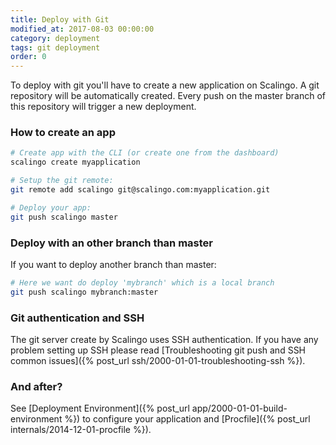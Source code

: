 ```yaml
---
title: Deploy with Git
modified_at: 2017-08-03 00:00:00
category: deployment
tags: git deployment
order: 0
---
```


To deploy with git you'll have to create a new application on Scalingo. A git repository will be automatically created. Every push on the master branch of this repository will trigger a new deployment.

### How to create an app

```bash
# Create app with the CLI (or create one from the dashboard)
scalingo create myapplication

# Setup the git remote:
git remote add scalingo git@scalingo.com:myapplication.git

# Deploy your app:
git push scalingo master
```

### Deploy with an other branch than master

If you want to deploy another branch than master:

```bash
# Here we want do deploy 'mybranch' which is a local branch
git push scalingo mybranch:master
```

### Git authentication and SSH

The git server create by Scalingo uses SSH authentication. If you have any problem setting up SSH please read [Troubleshooting git push and SSH common issues]({% post_url ssh/2000-01-01-troubleshooting-ssh %}).

### And after?

See [Deployment Environment]({% post_url app/2000-01-01-build-environment %}) to configure your application and [Procfile]({% post_url internals/2014-12-01-procfile %}).
